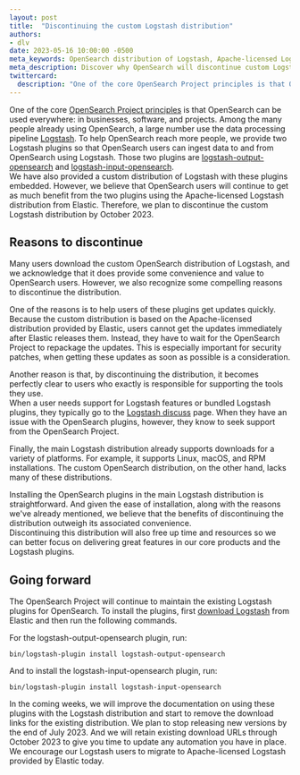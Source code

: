 ```yaml
---
layout: post
title:  "Discontinuing the custom Logstash distribution"
authors:
- dlv
date: 2023-05-16 10:00:00 -0500
meta_keywords: OpenSearch distribution of Logstash, Apache-licensed Logstash distribution, Logstash plugins for OpenSearch, Logstash distribution
meta_description: Discover why OpenSearch will discontinue custom Logstash distributions by October 2023 while continuing to provide Logstash plugins for OpenSearch.
twittercard:
  description: "One of the core OpenSearch Project principles is that OpenSearch can be used everywhere: in businesses, software, and projects. Among the many people already using OpenSearch, a large number use the data processing pipeline Logstash."
---
```


One of the core [OpenSearch Project principles](https://opensearch.org/about.html) is that OpenSearch can be used everywhere: in businesses, software, and projects.
Among the many people already using OpenSearch, a large number use the data processing pipeline [Logstash](https://www.elastic.co/logstash/).
To help OpenSearch reach more people, we provide two Logstash plugins so that OpenSearch users can ingest data to and from OpenSearch using Logstash. 
Those two plugins are [logstash-output-opensearch](https://github.com/opensearch-project/logstash-output-opensearch) and [logstash-input-opensearch](https://github.com/opensearch-project/logstash-input-opensearch).  
We have also provided a custom distribution of Logstash with these plugins embedded.
However, we believe that OpenSearch users will continue to get as much benefit from the two plugins using the Apache-licensed Logstash distribution from Elastic. 
Therefore, we plan to discontinue the custom Logstash distribution by October 2023.

## Reasons to discontinue

Many users download the custom OpenSearch distribution of Logstash, and we acknowledge that it does provide some convenience and value to OpenSearch users. 
However, we also recognize some compelling reasons to discontinue the distribution.

One of the reasons is to help users of these plugins get updates quickly. 
Because the custom distribution is based on the Apache-licensed distribution provided by Elastic, users cannot get the updates immediately after Elastic releases them. 
Instead, they have to wait for the OpenSearch Project to repackage the updates.
This is especially important for security patches, when getting these updates as soon as possible is a consideration.

Another reason is that, by discontinuing the distribution, it becomes perfectly clear to users who exactly is responsible for supporting the tools they use.  
When a user needs support for Logstash features or bundled Logstash plugins, they typically go to the [Logstash discuss](https://discuss.elastic.co/c/elastic-stack/logstash/14) page.
When they have an issue with the OpenSearch plugins, however, they know to seek support from the OpenSearch Project.

Finally, the main Logstash distribution already supports downloads for a variety of platforms. 
For example, it supports Linux, macOS, and RPM installations.
The custom OpenSearch distribution, on the other hand, lacks many of these distributions.

Installing the OpenSearch plugins in the main Logstash distribution is straightforward.
And given the ease of installation, along with the reasons we've already mentioned, we believe that the benefits of discontinuing the distribution outweigh its associated convenience.  
Discontinuing this distribution will also free up time and resources so we can better focus on delivering great features in our core products and the Logstash plugins.

## Going forward

The OpenSearch Project will continue to maintain the existing Logstash plugins for OpenSearch.
To install the plugins, first [download Logstash](https://www.elastic.co/downloads/logstash) from Elastic and then run the following commands.

For the logstash-output-opensearch plugin, run:

```
bin/logstash-plugin install logstash-output-opensearch
```

And to install the logstash-input-opensearch plugin, run:

```
bin/logstash-plugin install logstash-input-opensearch
```

In the coming weeks, we will improve the documentation on using these plugins with the Logstash distribution and start to remove the download links for the existing distribution. 
We plan to stop releasing new versions by the end of July 2023.
And we will retain existing download URLs through October 2023 to give you time to update any automation you have in place.
We encourage our Logstash users to migrate to Apache-licensed Logstash provided by Elastic today.
